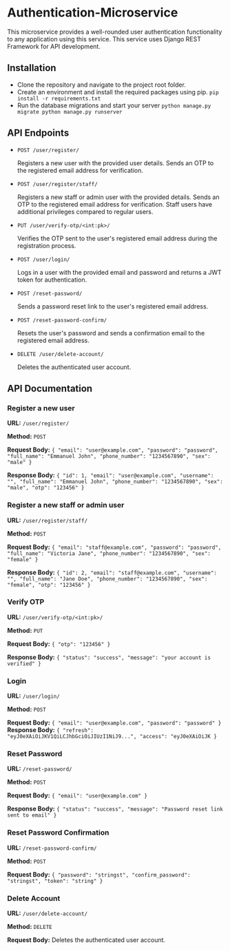 # Authentication-Microservice

This microservice provides a well-rounded user authentication functionality to any application using this service. This service uses Django REST Framework for API development.

## Installation

- Clone the repository and navigate to the project root folder.
- Create an environment and install the required packages using pip.
  `pip install -r requirements.txt`
- Run the database migrations and start your server
  `python manage.py migrate
python manage.py runserver`

## API Endpoints

- `POST /user/register/`

  Registers a new user with the provided user details. Sends an OTP to the registered email address for verification.

- `POST /user/register/staff/`

  Registers a new staff or admin user with the provided details. Sends an OTP to the registered email address for verification. Staff users have additional privileges compared to regular users.

- `PUT /user/verify-otp/<int:pk>/`

  Verifies the OTP sent to the user's registered email address during the registration process.

- `POST /user/login/`

  Logs in a user with the provided email and password and returns a JWT token for authentication.

- `POST /reset-password/`

  Sends a password reset link to the user's registered email address.

- `POST /reset-password-confirm/`

  Resets the user's password and sends a confirmation email to the registered email address.

- `DELETE /user/delete-account/`

  Deletes the authenticated user account.

## API Documentation

### Register a new user

**URL:** `/user/register/`

**Method:** `POST`

**Request Body:**
`{
  "email": "user@example.com",
  "password": "password",
  "full_name": "Emmanuel John",
  "phone_number": "1234567890",
  "sex": "male"
}`

**Response Body:**
`{
  "id": 1,
  "email": "user@example.com",
  "username": "",
  "full_name": "Emmanuel John",
  "phone_number": "1234567890",
  "sex": "male",
  "otp": "123456"
}`

### Register a new staff or admin user

**URL:** `/user/register/staff/`

**Method:** `POST`

**Request Body:**
`{
  "email": "staff@example.com",
  "password": "password",
  "full_name": "Victoria Jane",
  "phone_number": "1234567890",
  "sex": "female"
}`

**Response Body:**
`{
  "id": 2,
  "email": "staff@example.com",
  "username": "",
  "full_name": "Jane Doe",
  "phone_number": "1234567890",
  "sex": "female",
  "otp": "123456"
}`

### Verify OTP

**URL:** `/user/verify-otp/<int:pk>/`

**Method:** `PUT`

**Request Body:**
`{
  "otp": "123456"
}`

**Response Body:**
`{
  "status": "success",
  "message": "your account is verified"
}`

### Login

**URL:** `/user/login/`

**Method:** `POST`

**Request Body:**
`{
  "email": "user@example.com",
  "password": "password"
}`
**Response Body:**
`{
  "refresh": "eyJ0eXAiOiJKV1QiLCJhbGciOiJIUzI1NiJ9...",
  "access": "eyJ0eXAiOiJK
}`

### Reset Password

**URL:** `/reset-password/`

**Method:** `POST`

**Request Body:**
`{
  "email": "user@example.com"
}`

**Response Body:**
`{
  "status": "success",
  "message": "Password reset link sent to email"
}`

### Reset Password Confirmation

**URL:** `/reset-password-confirm/`

**Method:** `POST`

**Request Body:**
`{
  "password": "stringst",
  "confirm_password": "stringst",
  "token": "string"
}`

### Delete Account

**URL:** `/user/delete-account/`

**Method:** `DELETE`

**Request Body:**
Deletes the authenticated user account.
